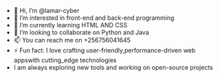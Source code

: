 - 👋 Hi, I’m @lamar-cyber
- 👀 I’m interested in front-end and back-end programming
- 🌱 I’m currently learning HTML AND CSS
- 💞️ I’m looking to collaborate on Python and Java
- 📫 You can reach me on +256756041645
- ⚡ Fun fact: I love crafting user-friendly,performance-driven web appswith cutting_edge technologies
- I am always exploring new tools and working on open-source projects

<!---
lamar-cyber/lamar-cyber is a ✨ special ✨ repository because its `README.md` (this file) appears on your GitHub profile.
You can click the Preview link to take a look at your changes.
--->
